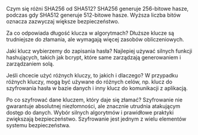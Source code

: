 Czym się różni SHA256 od SHA512?
SHA256 generuje 256-bitowe hasze, podczas gdy SHA512 generuje 512-bitowe hasze. Wyższa liczba bitów oznacza zazwyczaj większe bezpieczeństwo.

Za co odpowiada długość klucza w algorytmach?
Dłuższe klucze są trudniejsze do złamania, ale wymagają więcej zasobów obliczeniowych.

Jaki klucz wybierzemy do zapisania hasła?
Najlepiej używać silnych funkcji hashujących, takich jak bcrypt, które same zarządzają generowaniem i zarządzaniem solą.

Jeśli chcecie użyć różnych kluczy, to jakich i dlaczego?
W przypadku różnych kluczy, mogą być używane do różnych celów, np. klucz do szyfrowania hasła w bazie danych i inny klucz do komunikacji z aplikacją.

Po co szyfrować dane kluczem, który daje się złamać?
Szyfrowanie nie gwarantuje absolutnej niezłomności, ale znacznie utrudnia atakującym dostęp do danych. Wybór silnych algorytmów i prawidłowe praktyki zwiększają bezpieczeństwo. Szyfrowanie jest jednym z wielu elementów systemu bezpieczeństwa.
